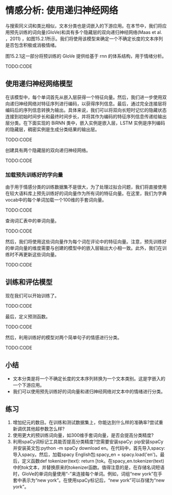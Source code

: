

<!--
 * @version:
 * @Author:  StevenJokess https://github.com/StevenJokess
 * @Date: 2020-07-31 19:25:15
 * @LastEditors:  StevenJokess https://github.com/StevenJokess
 * @LastEditTime: 2020-07-31 19:31:28
 * @Description:MT
 * @TODO::
 * @Reference:http://preview.d2l.ai/d2l-en/master/chapter_natural-language-processing-applications/sentiment-analysis-rnn.html
-->

# 情感分析: 使用递归神经网络

与搜索同义词和类比相似，文本分类也是词嵌入的下游应用。在本节中，我们将应用预先训练的词向量(GloVe)和具有多个隐藏层的双向递归神经网络(Maas et al. ，2011) ，如图15.2.1所示。我们将使用该模型来确定一个不确定长度的文本序列是否包含积极或消极情绪。

图15.2.1这一部分将预训练的 GloVe 提供给基于 rnn 的体系结构，用于情绪分析。

TODO:CODE

## 使用递归神经网络模型

在该模型中，每个单词首先从嵌入层获得一个特征向量。然后，我们进一步使用双向递归神经网络对特征序列进行编码，以获得序列信息。最后，通过完全连接层将编码后的序列信息转换为输出。具体来说，我们可以将双向长短时记忆的隐藏状态连接到初始时间步长和最终时间步长，并将其作为编码的特征序列信息传递给输出层分类。在下面实现的 BiRNN 类中，嵌入实例是嵌入层，LSTM 实例是序列编码的隐藏层，稠密实例是生成分类结果的输出层。

TODO:CODE

创建具有两个隐藏层的双向递归神经网络。

TODO:CODE

### 加载预先训练好的字向量

由于用于情感分类的训练数据集不是很大，为了处理过拟合问题，我们将直接使用在较大语料库上预先训练好的词向量作为所有词的特征向量。在这里，我们为字典vocab中的每个单词加载一个100维的手套词向量。

TODO:CODE

查询词汇表中的单词向量。

TODO:CODE

然后，我们将使用这些词向量作为每个词在评论中的特征向量。注意，预先训练好的单词向量的维度需要与创建的模型中的嵌入层输出大小相一致。此外，我们在训练时不再更新这些词向量。

TODO:CODE

## 训练和评估模型

现在我们可以开始训练了。

TODO:CODE

最后，定义预测函数。

TODO:CODE

然后，利用训练好的模型对两个简单句子的情感进行分类。

TODO:CODE

## 小结

* 文本分类是将一个不确定长度的文本序列转换为一个文本类别。这是字嵌入的一个下游应用。
* 我们可以使用预先训练好的词向量和递归神经网络对文本中的情绪进行分类。

## 练习

1. 增加纪元的数目。在训练和测试数据集上，你能达到什么样的准确率?尝试重新调优其他超参数怎么样?
2. 使用更大的预训练词向量，如300维手套词向量，是否会提高分类精度?
3. 利用spaCy词标记工具能否提高分类精度?您需要安装spaCy: pip安装spaCy并安装英文包:python -m spaCy download en。在代码中，首先导入spacy:导入spacy。然后，加载spacy English包:spacy_en = spacy.load('en')。最后，定义函数def tokenizer(text): return [tok。在spacy_en.tokenizer(text)中的tok文本，并替换原来的tokenizer函数。值得注意的是，在存储名词短语时，GloVe的单词向量使用“-”来连接每个单词。例如，词组“new york”在手套中表示为“new york”。在使用spaCy标记后，“new york”可以存储为“new york”。
